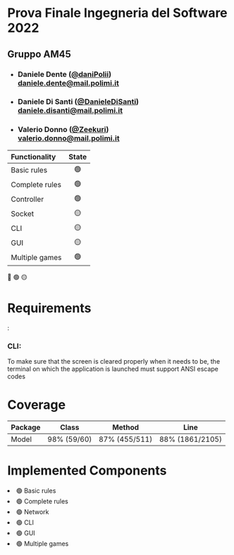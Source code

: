 
# Prova Finale Ingegneria del Software 2022
## Gruppo AM45

- ###   Daniele Dente ([@daniPolii](https://github.com/daniPolii))<br>daniele.dente@mail.polimi.it
- ###   Daniele Di Santi ([@DanieleDiSanti](https://github.com/DanieleDiSanti))<br>daniele.disanti@mail.polimi.it
- ###   Valerio Donno ([@Zeekuri](https://github.com/Zeekuri))<br>valerio.donno@mail.polimi.it

| Functionality  | State |
|:---------------|:-----:|
| Basic rules    |  🟢   |
| Complete rules |  🟢   |
| Controller     |  🟢   |
| Socket         |  🟡   |
| CLI            |  🟡   |
| GUI            |  🟡   |
| Multiple games |  🟢   |


🔴
🟢
🟡

<H1> Requirements </H1>:
<h3> CLI: </h3>
To make sure that the screen is cleared properly when it needs to be, the terminal on which the application is launched must support ANSI escape codes

<H1> Coverage </H1>

| Package| Class        | Method        | Line           |
|:-------|:------------:|:-------------:|:--------------:|
| Model  | 98% (59/60)  | 87% (455/511) | 88% (1861/2105)|


<H1>Implemented Components</H1
  
- 🟢 Basic rules          
- 🟢 Complete rules       
- 🟢 Network              
- 🟢 CLI                  
- 🟢 GUI                  
- 🟢 Multiple games       
  
